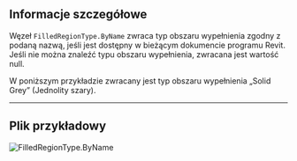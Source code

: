 ## Informacje szczegółowe
Węzeł `FilledRegionType.ByName` zwraca typ obszaru wypełnienia zgodny z podaną nazwą, jeśli jest dostępny w bieżącym dokumencie programu Revit. Jeśli nie można znaleźć typu obszaru wypełnienia, zwracana jest wartość null.

W poniższym przykładzie zwracany jest typ obszaru wypełnienia „Solid Grey” (Jednolity szary).
___
## Plik przykładowy

![FilledRegionType.ByName](./Revit.Elements.FilledRegionType.ByName_img.jpg)
